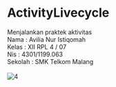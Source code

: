 # ActivityLivecycle
Menjalankan praktek aktivitas
<br>
Nama : Avilia Nur Istiqomah<br>
Kelas : XII RPL 4 / 07<br>
Nis : 4301/1199.063 <br>
Sekolah : SMK Telkom Malang<br>
<br>
![4](https://cloud.githubusercontent.com/assets/22524037/19403899/59f99742-9294-11e6-9b8f-60ee907c28cf.png)

